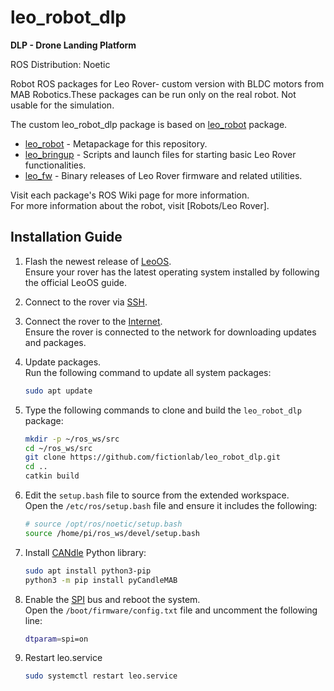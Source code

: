 # leo_robot_dlp


**DLP - Drone Landing Platform**

ROS Distribution: Noetic

Robot ROS packages for Leo Rover- custom version with BLDC motors from MAB Robotics.These packages can be run only on the real robot. Not usable for the simulation.

The custom leo_robot_dlp package is based on [leo_robot] package.

* [leo_robot] - Metapackage for this repository.
* [leo_bringup] - Scripts and launch files for starting basic Leo Rover functionalities.
* [leo_fw] - Binary releases of Leo Rover firmware and related utilities.

Visit each package's ROS Wiki page for more information. \
For more information about the robot, visit [Robots/Leo Rover].


## Installation Guide

1. Flash the newest release of [LeoOS].  
   Ensure your rover has the latest operating system installed by following the official LeoOS guide.

2. Connect to the rover via [SSH].  

3. Connect the rover to the [Internet].  
   Ensure the rover is connected to the network for downloading updates and packages.

4. Update packages.  
   Run the following command to update all system packages:  
   ```bash
   sudo apt update
   ```
5. Type the following commands to clone and build the `leo_robot_dlp` package:  
   ```bash
   mkdir -p ~/ros_ws/src
   cd ~/ros_ws/src
   git clone https://github.com/fictionlab/leo_robot_dlp.git
   cd ..
   catkin build
   ```
6. Edit the `setup.bash` file to source from the extended workspace.  
   Open the `/etc/ros/setup.bash` file and ensure it includes the following:  
   ```bash
   # source /opt/ros/noetic/setup.bash
   source /home/pi/ros_ws/devel/setup.bash
   ```
7. Install [CANdle] Python library:
   ```bash
   sudo apt install python3-pip
   python3 -m pip install pyCandleMAB
   ```
8. Enable the [SPI] bus and reboot the system.  
   Open the `/boot/firmware/config.txt` file and uncomment the following line:  
   ```bash
   dtparam=spi=on
   ```
9. Restart leo.service
   ```bash
   sudo systemctl restart leo.service
   ```

[leo_robot]: http://wiki.ros.org/leo_robot
[leo_bringup]: http://wiki.ros.org/leo_bringup
[leo_fw]: http://wiki.ros.org/leo_fw
[LeoOS]: https://docs.fictionlab.pl/leo-rover/guides/software-update
[ssh]: https://docs.fictionlab.pl/leo-rover/guides/ssh
[Internet]: https://docs.fictionlab.pl/leo-rover/guides/connect-to-network
[CANdle]: https://mabrobotics.github.io/MD80-x-CANdle-Documentation/software_package/Candle%20Python%20library.html
[SPI]: https://mabrobotics.github.io/MD80-x-CANdle-Documentation/candle_and_candle_hat/Using%20CANdle.html


